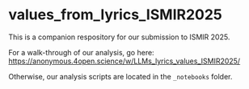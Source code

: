 # values_from_lyrics_ISMIR2025

This is a companion respository for our submission to ISMIR 2025. 

For a walk-through of our analysis, go here: https://anonymous.4open.science/w/LLMs_lyrics_values_ISMIR2025/

Otherwise, our analysis scripts are located in the `_notebooks` folder.
